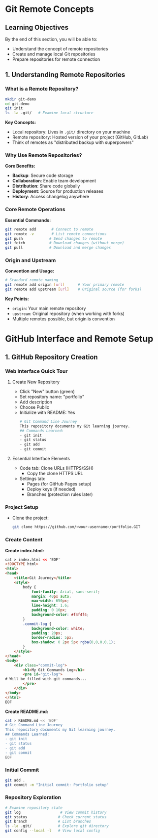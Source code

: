 # Git Remote Concepts
## Learning Objectives
By the end of this section, you will be able to:
- Understand the concept of remote repositories
- Create and manage local Git repositories
- Prepare repositories for remote connection

## 1. Understanding Remote Repositories

### What is a Remote Repository?

```bash
mkdir git-demo
cd git-demo
git init
ls -la .git/   # Examine local structure
```

**Key Concepts:**
- Local repository: Lives in `.git/` directory on your machine
- Remote repository: Hosted version of your project (GitHub, GitLab)
- Think of remotes as "distributed backup with superpowers"

### Why Use Remote Repositories?

**Core Benefits:**
- **Backup**: Secure code storage
- **Collaboration**: Enable team development
- **Distribution**: Share code globally
- **Deployment**: Source for production releases
- **History**: Access changelog anywhere

### Core Remote Operations

**Essential Commands:**
```bash
git remote add       # Connect to remote
git remote -v        # List remote connections
git push            # Send changes to remote
git fetch           # Download changes (without merge)
git pull            # Download and merge changes
```

### Origin and Upstream

**Convention and Usage:**
```bash
# Standard remote naming
git remote add origin [url]      # Your primary remote
git remote add upstream [url]    # Original source (for forks)
```

**Key Points:**
- `origin`: Your main remote repository
- `upstream`: Original repository (when working with forks)
- Multiple remotes possible, but origin is convention

# GitHub Interface and Remote Setup

## 1. GitHub Repository Creation

### Web Interface Quick Tour
1. Create New Repository
   - Click "New" button (green)
   - Set repository name: "portfolio"
   - Add description
   - Choose Public
   - Initialize with README: Yes
     ```bash
     # Git Command Line Journey
     This repository documents my Git learning journey.
     ## Commands Learned:
     - git init
     - git status
     - git add
     - git commit
     ``` 

2. Essential Interface Elements
   - Code tab: Clone URLs (HTTPS/SSH)
     * Copy the clone HTTPS URL
   - Settings tab:
     - Pages (for GitHub Pages setup)
     - Deploy keys (if needed)
     - Branches (protection rules later)


### Project Setup
- Clone the project:
  ```bash
  git clone https://github.com/<wour-username>/portfolio.GIT
  ```
### Create Content

**Create index.html:**
```html
cat > index.html << 'EOF'
<!DOCTYPE html>
<html>
<head>
    <title>Git Journey</title>
    <style>
        body { 
            font-family: Arial, sans-serif;
            margin: 40px auto;
            max-width: 650px;
            line-height: 1.6;
            padding: 0 10px;
            background-color: #f4f4f4;
        }
        .commit-log {
            background-color: white;
            padding: 20px;
            border-radius: 5px;
            box-shadow: 0 2px 5px rgba(0,0,0,0.1);
        }
    </style>
</head>
<body>
    <div class="commit-log">
        <h1>My Git Commands Log</h1>
        <pre id="git-log">
# Will be filled with git commands...
        </pre>
    </div>
</body>
</html>
EOF
```

**Create README.md:**
```bash
cat > README.md << 'EOF'
# Git Command Line Journey
This repository documents my Git learning journey.
## Commands Learned:
- git init
- git status
- git add
- git commit
EOF
```

### Initial Commit
```bash
git add .
git commit -m "Initial commit: Portfolio setup"
```

### Repository Exploration
```bash
# Examine repository state
git log                  # View commit history
git status              # Check current status
git branch              # List branches
ls -la .git/            # Explore git directory
git config --local -l   # View local config
```

